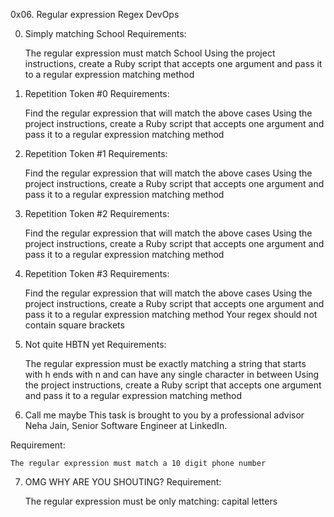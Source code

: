0x06. Regular expression
Regex DevOps

0. Simply matching School 
Requirements:

    The regular expression must match School
    Using the project instructions, create a Ruby script that accepts one argument and pass it to a regular expression matching method

1. Repetition Token #0 
Requirements:

    Find the regular expression that will match the above cases
    Using the project instructions, create a Ruby script that accepts one argument and pass it to a regular expression matching method

2. Repetition Token #1 
Requirements:

    Find the regular expression that will match the above cases
    Using the project instructions, create a Ruby script that accepts one argument and pass it to a regular expression matching method

3. Repetition Token #2 
Requirements:

    Find the regular expression that will match the above cases
    Using the project instructions, create a Ruby script that accepts one argument and pass it to a regular expression matching method

4. Repetition Token #3 
Requirements:

    Find the regular expression that will match the above cases
    Using the project instructions, create a Ruby script that accepts one argument and pass it to a regular expression matching method
    Your regex should not contain square brackets

5. Not quite HBTN yet 
Requirements:

    The regular expression must be exactly matching a string that starts with h ends with n and can have any single character in between
    Using the project instructions, create a Ruby script that accepts one argument and pass it to a regular expression matching method

6. Call me maybe 
This task is brought to you by a professional advisor Neha Jain, Senior Software Engineer at LinkedIn.

Requirement:

    The regular expression must match a 10 digit phone number

7. OMG WHY ARE YOU SHOUTING? 
Requirement:

    The regular expression must be only matching: capital letters

